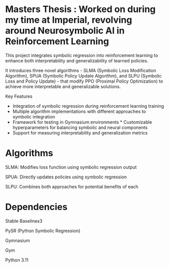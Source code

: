Masters Thesis : Worked on during my time at Imperial, revolving around Neurosymbolic AI in Reinforcement Learning
================================================================================================================ 
This project integrates symbolic regression into reinforcement learning to enhance both interpretability and generalizability of learned policies.

It introduces three novel algorithms - SLMA (Symbolic Loss Modification Algorithm), SPUA (Symbolic Policy Update Algorithm), and SLPU (Symbolic Loss and Policy Update) - that modify PPO (Proximal Policy Optimization) to achieve more interpretable and generalizable solutions. 

Key Features 
* Integration of symbolic regression during reinforcement learning training 
* Multiple algorithm implementations with different approaches to symbolic integration 
* Framework for testing in Gymnasium environments * Customizable hyperparameters for balancing symbolic and neural components 
* Support for measuring interpretability and generalization metrics 

Algorithms 
===================================================================== 
SLMA: Modifies loss function using symbolic regression output 

SPUA: Directly updates policies using symbolic regression 

SLPU: Combines both approaches for potential benefits of each 

Dependencies
====================================================================== 
Stable Baselines3 

PySR (Python Symbolic Regression) 

Gymnasium 

Gym

Python 3.11
